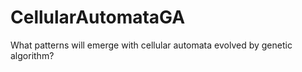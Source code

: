 # CellularAutomataGA
What patterns will emerge with cellular automata evolved by genetic algorithm?
